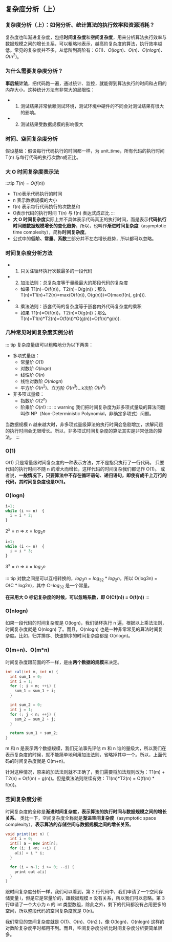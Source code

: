 ## 复杂度分析（上）
### 复杂度分析（上）：如何分析、统计算法的执行效率和资源消耗？
复杂度也叫渐进复杂度，包括**时间复杂度**和**空间复杂度**，用来分析算法执行效率与数据规模之间的增长关系，可以粗略地表示，越高阶复杂度的算法，执行效率越低。常见的复杂度并不多，从低阶到高阶有：$O(1)、O(logn)、O(n)、O(nlogn)、O(n^2)$。

### 为什么需要复杂度分析？
**事后统计法**，把代码跑一遍，通过统计、监控，就能得到算法执行的时间和占用的内存大小。这种统计方法有非常大的局限性：
- 1. 测试结果非常依赖测试环境，测试环境中硬件的不同会对测试结果有很大的影响。
- 2. 测试结果受数据规模的影响很大

### 时间、空间复杂度分析
假设基础：假设每行代码执行的时间都一样，为 unit_time，所有代码的执行时间 T(n) 与每行代码的执行次数n成正比。

### 大 O 时间复杂度表示法
:::tip
$T(n) = O(f(n))$
- T(n)表示代码执行的时间
- n 表示数据规模的大小
- f(n) 表示每行代码执行的次数总和
- O表示代码的执行时间 T(n) 与 f(n) 表达式成正比
:::
- **大 O 时间复杂度**实际上并不具体表示代码真正的执行时间，而是表示**代码执行时间随数据规模增长的变化趋势**，所以，也叫作**渐进时间复杂度**（asymptotic time complexity），简称**时间复杂度**。
- 公式中的**低阶、常量、系数**三部分并不左右增长趋势，所以都可以忽略。

### 时间复杂度分析方法
- 1. 只关注循环执行次数最多的一段代码
- 2. 加法法则：总复杂度等于量级最大的那段代码的复杂度
  - 如果 T1(n)=O(f(n))，T2(n)=O(g(n))；那么 T(n)=T1(n)+T2(n)=max(O(f(n)), O(g(n)))=O(max(f(n), g(n))).
- 3. 乘法法则：嵌套代码的复杂度等于嵌套内外代码复杂度的乘积
  - 如果 T1(n)=O(f(n))，T2(n)=O(g(n))；那么 T(n)=T1(n)*T2(n)=O(f(n))*O(g(n))=O(f(n)*g(n)).

### 几种常见时间复杂度实例分析
::: tip
复杂度量级可以粗略地分为以下两类：
- 多项式量级：
  - 常量阶 $O(1)$
  - 对数阶 $O(logn)$
  - 线性阶 $O(n)$
  - 线性对数阶 $O(nlogn)$
  - 平方阶 $O(n^2)$、立方阶 $O(n^3)$...k次阶 $O(n^k)$
- 非多项式量级：
  - 指数阶 $O(2^n)$
  - 阶乘阶 $O(n!)$
:::
::: warning
我们把时间复杂度为非多项式量级的算法问题叫作 NP（Non-Deterministic Polynomial，非确定多项式）问题。

当数据规模 n 越来越大时，非多项式量级算法的执行时间会急剧增加，求解问题的执行时间会无限增长。所以，非多项式时间复杂度的算法其实是非常低效的算法。
:::

### O(1)
O(1) 只是常量级时间复杂度的一种表示方法，并不是指只执行了一行代码。
只要代码的执行时间不随 n 的增大而增长，这样代码的时间复杂我们都记作 O(1)。
或者说，**一般情况下，只要算法中不存在循环语句、递归语句，即使有成千上万行的代码，其时间复杂度也是Ο(1)。**

### O(logn)
```js
i=1;
while (i <= n)  {
  i = i * 2;
}
```
$2^x=n$ => $x=log_2n$

```js
i=1;
while (i <= n)  {
  i = i * 3;
}
```
$3^x=n$ => $x=log_3n$

::: tip
对数之间是可以互相转换的，$log_3n=log_32*log_2n$，所以 O(log3n) = O(C * log2n)，其中 C=$log_32$ 是一个常量。

**在采用大 O 标记复杂度的时候，可以忽略系数，即 O(Cf(n)) = O(f(n))**
:::

### O(nlogn)
如果一段代码的时间复杂度是 O(logn)，我们循环执行 n 遍，根据以上乘法法则，时间复杂度就是 O(nlogn) 了。而且，O(nlogn) 也是一种非常常见的算法时间复杂度。比如，归并排序、快速排序的时间复杂度都是 O(nlogn)。

### O(m+n)、O(m*n)
时间复杂度跟前面的不一样，是由**两个数据的规模**来决定。
```java
int cal(int m, int n) {
  int sum_1 = 0;
  int i = 1;
  for (; i < m; ++i) {
    sum_1 = sum_1 + i;
  }

  int sum_2 = 0;
  int j = 1;
  for (; j < n; ++j) {
    sum_2 = sum_2 + j;
  }

  return sum_1 + sum_2;
}
```
m 和 n 是表示两个数据规模，我们无法事先评估 m 和 n 谁的量级大，所以我们在表示复杂度的时候，就不能简单地利用加法法则，省略掉其中一个。所以，上面代码的时间复杂度就是 O(m+n)。

针对这种情况，原来的加法法则就不正确了，我们需要将加法规则改为：T1(m) + T2(n) = O(f(m) + g(n))。但是乘法法则继续有效：T1(m)*T2(n) = O(f(m) * f(n))。

### 空间复杂度分析
时间复杂度的全称是**渐进时间复杂度，表示算法的执行时间与数据规模之间的增长关系**。
类比一下，空间复杂度全称就是**渐进空间复杂度**（asymptotic space complexity），**表示算法的存储空间与数据规模之间的增长关系**。
```java
void print(int n) {
  int i = 0;
  int[] a = new int[n];
  for (i; i <n; ++i) {
    a[i] = i * i;
  }

  for (i = n-1; i >= 0; --i) {
    print out a[i]
  }
}
```
跟时间复杂度分析一样，我们可以看到，第 2 行代码中，我们申请了一个空间存储变量 i，但是它是常量阶的，跟数据规模 n 没有关系，所以我们可以忽略。第 3 行申请了一个大小为 n 的 int 类型数组，除此之外，剩下的代码都没有占用更多的空间，所以整段代码的空间复杂度就是 O(n)。

我们常见的空间复杂度就是 O(1)、O(n)、O(n2 )，像 O(logn)、O(nlogn) 这样的对数阶复杂度平时都用不到。而且，空间复杂度分析比时间复杂度分析要简单很多。